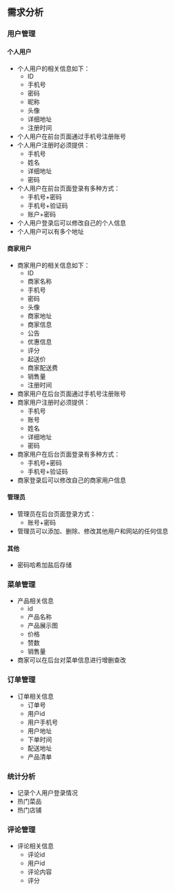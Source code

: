 ## 需求分析
### 用户管理
#### 个人用户
- 个人用户的相关信息如下：
	- ID
	- 手机号
	- 密码
	- 昵称
	- 头像
	- 详细地址
	- 注册时间
- 个人用户在前台页面通过手机号注册账号
- 个人用户注册时必须提供：
	- 手机号
	- 姓名
	- 详细地址
	- 密码
- 个人用户在前台页面登录有多种方式：
	- 手机号+密码
	- 手机号+验证码
	- 账户+密码
- 个人用户登录后可以修改自己的个人信息
- 个人用户可以有多个地址
#### 商家用户
- 商家用户的相关信息如下：
	- ID
	- 商家名称
	- 手机号
	- 密码
	- 头像
	- 商家地址
	- 商家信息
	- 公告
    - 优惠信息
    - 评分
    - 起送价
    - 商家配送费
	- 销售量
	- 注册时间
- 商家用户在后台页面通过手机号注册账号
- 商家用户注册时必须提供：
	- 手机号
	- 账号
	- 姓名
	- 详细地址
	- 密码
- 商家用户在后台页面登录有多种方式：
	- 手机号+密码
	- 手机号+验证码
- 商家登录后可以修改自己的商家用户信息
#### 管理员
- 管理员在后台页面登录方式：
	- 账号+密码
- 管理员可以添加、删除、修改其他用户和网站的任何信息
#### 其他
- 密码哈希加盐后存储

### 菜单管理
- 产品相关信息
	- id
	- 产品名称
	- 产品展示图
	- 价格
	- 赞数
	- 销售量
- 商家可以在后台对菜单信息进行增删查改
### 订单管理
- 订单相关信息
	- 订单号
	- 用户id
	- 用户手机号
	- 用户地址
	- 下单时间
	- 配送地址
	- 产品清单
### 统计分析
- 记录个人用户登录情况
- 热门菜品
- 热门店铺
### 评论管理
- 评论相关信息
	- 评论id
	- 用户id
	- 评论内容
	- 评分

<!--stackedit_data:
eyJoaXN0b3J5IjpbLTExNjQwNzY5NTksLTEzNDY0NzM3ODYsMT
kzODAxNDk3MiwxNTc0NzM5MDgzLDE0Mjg2MzI1NzIsMTExNDgz
Njc0MSwtNjU5NjY4NzA5LC0xMzY3NzM3MjEzLC0zMjEyNTY3NT
csLTEwNzk3NjM5ODUsMTI2NTE5NDg1NCwxNjQyMDQzNTA3LC0x
NDYzNjY4MzY4LC03MzYyMTcyNTYsLTE5MDEzMTE3ODYsMzQ3OD
A5NDQ2LC01NTczNjM1OV19
-->
